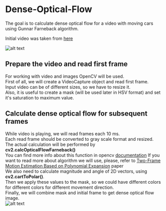 # Dense-Optical-Flow
The goal is to calculate dense optical flow for a video with moving cars using Gunnar Farneback algorithm.

Initial video was taken from [here](https://www.pexels.com/video/cars-on-the-road-854745/)  
  
![alt text](https://media.giphy.com/media/LrX95dL1DsDPxYKi6V/giphy.gif)

## Prepare the video and read first frame
For working with video and images OpenCV will be used.  
First of all, we will create a VideoCapture object and read first frame.  
Input video can be of different sizes, so we have to resize it.  
Also, it is useful to create a mask (will be used later in HSV format) and set it's saturation to maximum value.  

## Calculate dense optical flow for subsequent frames
While video is playing, we will read frames each 10 ms.  
Each read frame should be converted to gray scale format and resized.  
The actual calculation will be performed by **cv2.calcOpticalFlowFarneback()**  
You can find more info about this function in opencv [documentation](https://docs.opencv.org/2.4/modules/video/doc/motion_analysis_and_object_tracking.html#calcopticalflowfarneback)
If you want to read more about algorithm we will use, please, refer to [Two-Frame Motion Estimation Based on
Polynomial Expansion](http://www.diva-portal.org/smash/get/diva2:273847/FULLTEXT01.pdf) paper  
We also need to calculate magnitude and angle of 2D vectors, using **cv2.cartToPolar()**.    
Then we apply these values to the mask, so we could have different colors for different colors for different movement direction.  
Finally, we will combine mask and initial frame to get dense optical flow image.  
![alt text](https://media.giphy.com/media/kyiUNnxHG2TKMOjZd1/giphy.gif)
